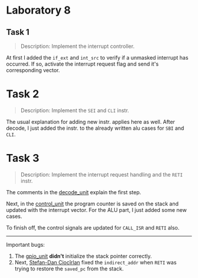 # Laboratory 8

## Task 1

> Description: Implement the interrupt controller.

At first I added the `if_ext` and `int_src` to verify if a unmasked interrupt
has occurred. If so, activate the interrupt request flag and send it's
corresponding vector.

# Task 2

> Description: Implement the `SEI` and `CLI` instr.

The usual explanation for adding new instr. applies here as well. After decode,
I just added the instr. to the already written alu cases for `SBI` and `CLI`.

# Task 3

> Description: Implement the interrupt request handling and the `RETI` instr.

The comments in the [decode_unit](decode_unit.v) explain the first step.

Next, in the [control_unit](control_unit.v) the program counter is saved on the
stack and updated with the interrupt vector. For the ALU part, I just added some
new cases.

To finish off, the control signals are updated for `CALL_ISR` and `RETI` also.

---

Important bugs:

1. The [gpio_unit](gpio_unit.v) **didn't** initialize the stack pointer
    correctly.
2. Next, [Ștefan-Dan Ciocîrlan](https://github.com/sdcioc) fixed the `indirect_addr` when `RETI` was trying to restore the `saved_pc` from the stack.
